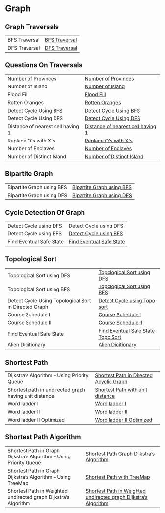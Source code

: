 # Graph


<h2>Graph Traversals</h2>


<table>
  <tr>
    <td > BFS Traversal</td>
    <td> <a href="https://github.com/reeteshkesarwani/Graph/blob/main/BFS%20traversal.java"> BFS Traversal</a></td>
  </tr>
    <tr>
    <td > DFS Traversal</td>
    <td> <a href="https://github.com/reeteshkesarwani/Graph/blob/main/DFS%20traversal.java"> DFS Traversal</a></td>
  </tr>
</table>

<h2>Questions On Traversals</h2>
<table>
  <tr>
    <td > Number of Provinces</td>
    <td> <a href="https://github.com/reeteshkesarwani/Graph/blob/main/Number%20of%20Provinces.java"> Number of Provinces</a></td>
  </tr>
    <tr>
    <td > Number of Island</td>
    <td> <a href="https://github.com/reeteshkesarwani/Graph/blob/main/Number%20of%20Island.java"> Number of Island</a></td>
  </tr>
      <tr>
    <td > Flood Fill</td>
    <td> <a href="https://github.com/reeteshkesarwani/Graph/blob/main/FloodFill.java"> Flood Fill</a></td>
  </tr>
  <tr>
    <td > Rotten Oranges</td>
    <td> <a href="https://github.com/reeteshkesarwani/Graph/blob/main/RottenTomatoes.java"> Rotten Oranges</a></td>
  </tr>
    <tr>
    <td > Detect Cycle Using BFS</td>
    <td> <a href="https://github.com/reeteshkesarwani/Graph/blob/main/Detect%20Directed%20Graph%20using%20BFS.java"> Detect Cycle Using BFS</a></td>
  </tr>
     <tr>
    <td > Detect Cycle Using DFS</td>
    <td> <a href="https://github.com/reeteshkesarwani/Graph/blob/main/Detect%20Direction%20Graph%20using%20DFS.java"> Detect Cycle Using DFS</a></td>
  </tr>

   <tr>
    <td > Distance of nearest cell having 1</td>
    <td> <a href="https://github.com/reeteshkesarwani/Graph/blob/main/Distance%20of%20nearest%20cell%20is%201.java"> Distance of nearest cell having 1</a></td>
  </tr>

  <tr>
    <td > Replace O's with X's</td>
    <td> <a href="https://github.com/reeteshkesarwani/Graph/blob/main/Replace%20O's%20with%20X's.java"> Replace O's with X's</a></td>
  </tr>

  <tr>
    <td > Number of Enclaves</td>
    <td> <a href="https://github.com/reeteshkesarwani/Graph/blob/main/Number%20of%20Enclaves.java">Number of Enclaves</a></td>
  </tr>

  <tr>
    <td > Number of Distinct Island</td>
    <td> <a href="https://github.com/reeteshkesarwani/Graph/blob/main/Number%20of%20Distinct%20Islands.java"> Number of Distinct Island</a></td>
  </tr>


</table>

<h2>Bipartite Graph</h2>

<table>
  <tr>
    <td > Bipartite Graph using BFS</td>
    <td> <a href="https://github.com/reeteshkesarwani/Graph/blob/main/Bipartite%20Graph.java"> Bipartite Graph using BFS</a></td>
  </tr>
    <tr>
    <td > Bipartite Graph using DFS</td>
    <td> <a href="https://github.com/reeteshkesarwani/Graph/blob/main/Bipartite%20Graph.java"> Bipartite Graph using DFS</a></td>
  </tr>
</table>


<h2>Cycle Detection Of Graph</h2>

<table>
  <tr>
    <td > Detect Cycle using DFS</td>
    <td> <a href="https://github.com/reeteshkesarwani/Graph/blob/main/Detect%20Direction%20Graph%20using%20DFS.java"> Detect Cycle using DFS</a></td>
  </tr>
    <tr>
    <td > Detect Cycle using BFS</td>
    <td> <a href="https://github.com/reeteshkesarwani/Graph/blob/main/Detect%20Directed%20Graph%20using%20BFS.java"> Detect Cycle using BFS</a></td>
  </tr>
  <tr>
    <td >Find Eventual Safe State</td>
    <td> <a href="https://github.com/reeteshkesarwani/Graph/blob/main/Find%20Eventual%20safe%20State.java"> Find Eventual Safe State </a></td>
  </tr>
</table>

<h2>Topological Sort</h2>

<table>
  <tr>
    <td > Topological Sort using DFS</td>
    <td> <a href="https://github.com/reeteshkesarwani/Graph/blob/main/topological%20sort.java"> Topological Sort using DFS</a></td>
  </tr>
    <tr>
    <td > Topological Sort using BFS</td>
    <td> <a href="https://github.com/reeteshkesarwani/Graph/blob/main/Topoloical%20sort%20BFS.java"> Topological Sort using BFS</a></td>
  </tr>

   <tr>
    <td > Detect Cycle Using Topological Sort in Directed Graph</td>
    <td> <a href="https://github.com/reeteshkesarwani/Graph/blob/main/Detect%20Cycle%20in%20Directed%20graph.java"> Detect Cycle using Topo sort</a></td>
  </tr>

   <tr>
    <td >Course Schedule I</td>
    <td> <a href="https://github.com/reeteshkesarwani/Graph/blob/main/Course%20Schedule.java"> Course Schedule I</a></td>
  </tr>
   <tr>
    <td >Course Schedule II</td>
    <td> <a href="https://github.com/reeteshkesarwani/Graph/blob/main/Couse%20schedule%20II.java"> Course Schedule II</a></td>
  </tr>
     <tr>
    <td >Find Eventual Safe State</td>
    <td> <a href="https://github.com/reeteshkesarwani/Graph/blob/main/Find%20Eventual%20safe%20state%20Using%20topological%20sort.java"> Find Eventual Safe State Topo Sort</a></td>
  </tr>

  <tr>
    <td >Alien Dicitionary</td>
    <td> <a href="https://github.com/reeteshkesarwani/Graph/blob/main/Alien%20Dicitionary.java"> Alien Dicitionary</a></td>
  </tr>
</table>

<h2>Shortest Path</h2>
<table>
  <tr>
    <td > Dijkstra’s Algorithm – Using Priority Queue</td>
    <td> <a href="https://github.com/reeteshkesarwani/Graph/blob/main/Shortest%20Path%20in%20Directed%20Acyclic%20Graph.java"> Shortest Path in Directed Acyclic Graph</a></td>
  </tr>
    <tr>
    <td > Shortest path in undirected graph having unit distance</td>
    <td> <a href="https://github.com/reeteshkesarwani/Graph/blob/main/Shortest%20path%20in%20undirected%20graph%20having%20unit%20distance.java"> Shortest Path with unit distance</a></td>
  </tr>
  <tr>
    <td >Word ladder I</td>
    <td> <a href="https://github.com/reeteshkesarwani/Graph/blob/main/word%20ladder.java"> Word ladder I </a></td>
  </tr>
    <tr>
    <td >Word ladder II</td>
    <td> <a href="https://github.com/reeteshkesarwani/Graph/blob/main/word%20ladderII%20.java"> Word ladder II</a></td>
  </tr>
  <tr>
    <td >Word ladder II Optimized</td>
    <td> <a href="https://github.com/reeteshkesarwani/Graph/blob/main/word%20ladder%20II%20optmz.java"> Word ladder II Optimized</a></td>
  </tr>
</table>

<h2>Shortest Path Algorithm</h2>
<table>
  <tr>
    <td > Shortest Path in Graph Dijkstra’s Algorithm – Using Priority Queue</td>
    <td> <a href="https://github.com/reeteshkesarwani/Graph/blob/main/Implementing%20Dijkstra%20Algorithm%20Using%20PriorityQueue.java"> Shortest Path Graph Dijkstra’s Algorithm</a></td>
  </tr>
    <tr>
    <td > Shortest Path in Graph Dijkstra’s Algorithm – Using TreeMap</td>
    <td> <a href="https://github.com/reeteshkesarwani/Graph/blob/main/Dijkstra's%20Algorithm%20using%20set.java"> Shortest Path with TreeMap</a></td>
  </tr>
   </tr>
    <tr>
    <td > Shortest Path in Weighted undirected graph Dijkstra’s Algorithm</td>
    <td> <a href="https://github.com/reeteshkesarwani/Graph/blob/main/Shortest%20Path%20in%20Weighted%20undirected%20graph.java"> Shortest Path in Weighted undirected graph Dijkstra’s Algorithm</a></td>
  </tr>
</table>
